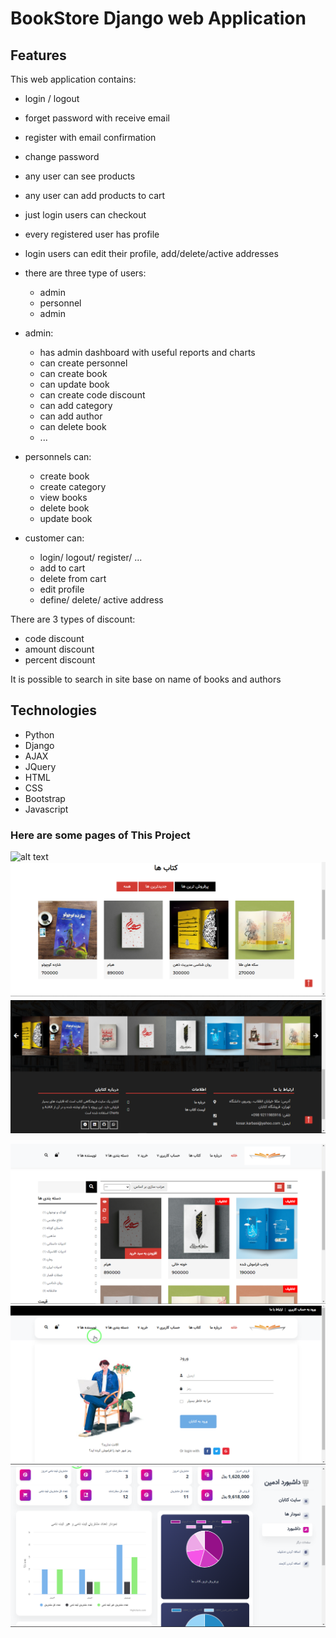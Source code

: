 # BookStore Django web Application

## Features

This web application contains:

* login / logout
* forget password with receive email
* register with email confirmation
* change password
* any user can see products
* any user can add products to cart
* just login users can checkout
* every registered user has profile
* login users can edit their profile, add/delete/active addresses
* there are three type of users:
    * admin
    * personnel
    * admin

* admin:
    * has admin dashboard with useful reports and charts
    * can create personnel
    * can create book
    * can update book
    * can create code discount
    * can add category
    * can add author
    * can delete book
    * ...

* personnels can:
    * create book
    * create category
    * view books
    * delete book
    * update book

* customer can:
    * login/ logout/ register/ ...
    * add to cart
    * delete from cart
    * edit profile
    * define/ delete/ active address

There are 3 types of discount:

* code discount
* amount discount
* percent discount

It is possible to search in site base on name of books and authors


## Technologies
 * Python
 * Django
 * AJAX
 * JQuery
 * HTML
 * CSS
 * Bootstrap
 * Javascript

### Here are some pages of This Project
![alt text](http://images/home_1.png)
![plot](./images/home_2.png)
![plot](./images/home_3.png)

![plot](./images/book_2.png)
![plot](./images/login.png)
![plot](./images/admin_dashboard.png)